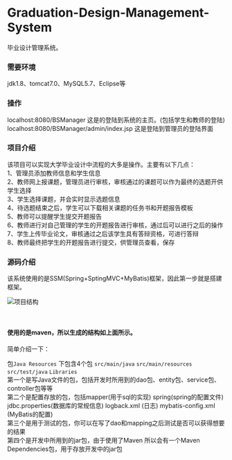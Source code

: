 # Graduation-Design-Management-System
毕业设计管理系统。

### 需要环境
jdk1.8、tomcat7.0、MySQL5.7、Eclipse等

### 操作

localhost:8080/BSManager  这是的登陆到系统的主页。(包括学生和教师的登陆) <br>
localhost:8080/BSManager/admin/index.jsp   这是登陆到管理员的登陆界面

### 项目介绍
该项目可以实现大学毕业设计中流程的大多是操作。主要有以下几点：<br>
1、管理员添加教师信息和学生信息<br>
2、教师网上报课题，管理员进行审核，审核通过的课题可以作为最终的选题开供学生选择<br>
3、学生选择课题，并会实时显示选题信息<br>
4、待选题结束之后，学生可以下载相关课题的任务书和开题报告模板<br>
5、教师可以提醒学生提交开题报告<br>
6、教师进行对自己管理的学生的开题报告进行审核，通过后可以进行之后的操作<br>
7、学生上传毕业论文，审核通过之后该学生具有答辩资格，可进行答辩<br>
8、教师最终把学生的开题报告进行提交，供管理员查看，保存<br>


### 源码介绍

该系统使用的是SSM(Spring+SptingMVC+MyBatis)框架，因此第一步就是搭建框架。<br>

![项目结构](https://github.com/Zhangchao999/Graduation-Design-Management-System/raw/master/pic/pic01.png)

<br>

<h4> 使用的是maven，所以生成的结构如上面所示。</h4>
简单介绍一下：<br>

包`Java Resources` 下包含4个包 `src/main/java` `src/main/resources` `src/test/java` `Libraries` <br>
第一个是写Java文件的包，包括开发时所用到的dao包、entity包、service包、controller包等等<br>
第二个是配置存放的包，包括mapper(用于sql的实现) spring(spring的配置文件) jdbc.properties(数据库的常规信息) logback.xml (日志) mybatis-config.xml (MyBatis的配置)<br>
第三个是用于测试的包，你可以在写了dao和mapping之后测试是否可以获得想要的结果<br>
第四个是开发中所用到的jar包，由于使用了Maven 所以会有一个Maven Dependencies包，用于存放开发中的jar包<br>



